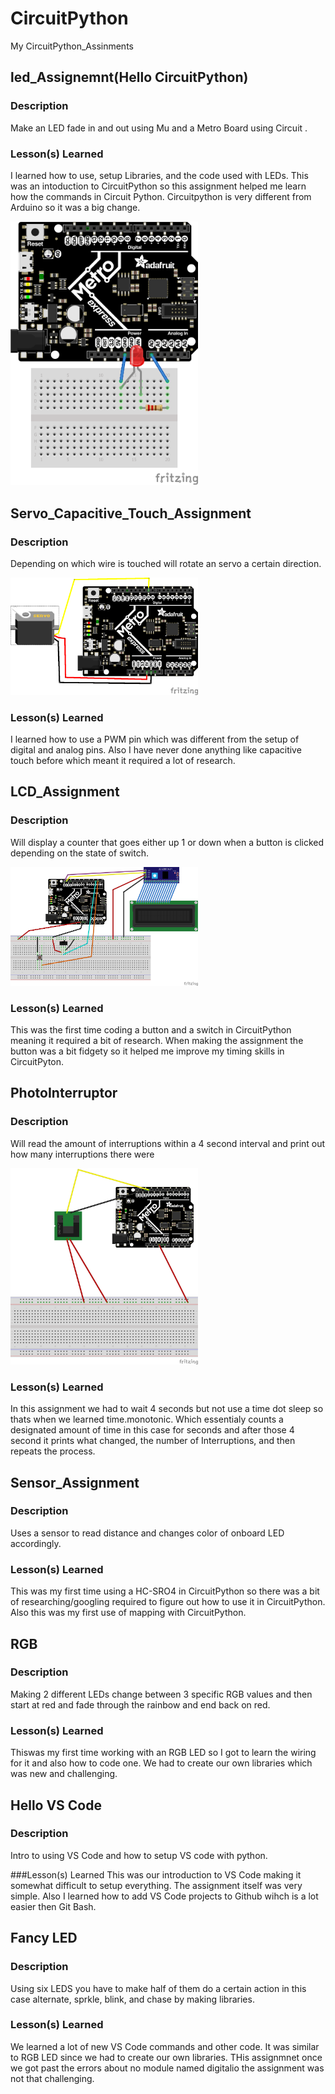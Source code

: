 # CircuitPython
My CircuitPython_Assinments


## led_Assignemnt(Hello CircuitPython)

### Description
Make an LED fade in and out using Mu and a Metro Board using Circuit .

### Lesson(s) Learned
I learned how to use, setup Libraries, and the code used with LEDs. This was an intoduction to CircuitPython so this assignment helped me learn how the commands in Circuit Python. Circuitpython is very different from Arduino so it was a big change.


<img src="media/LED_Fade_Fritzing_bb.png" width="300">


## Servo_Capacitive_Touch_Assignment 

### Description
Depending on which wire is touched will rotate an servo a certain direction.

<img src="media/Servo_bb.png" width="300">

### Lesson(s) Learned
I learned how to use a PWM pin which was different from the setup of digital and analog pins. Also I have never done anything like capacitive touch before which meant it required a lot of research. 

## LCD_Assignment 

### Description
Will display a counter that goes either up 1 or down when a button is clicked depending on the state of switch.


<img src="media/LCDWiring.png" width="300">

### Lesson(s) Learned
This was the first time coding a button and a switch in CircuitPython meaning it required a bit of research. 
When making the assignment the button was a bit fidgety so it helped me improve my timing skills in CircuitPyton.

## PhotoInterruptor

### Description
Will read the amount of interruptions within a 4 second interval and print out how many interruptions there were


<img src="media/Photointerrupter%20assignment.png" width="300">

### Lesson(s) Learned
In this assignment we had to wait 4 seconds but not use a time dot sleep so thats when we learned time.monotonic. Which essentialy counts a designated amount of time in this case for seconds and after those 4 second it prints what changed, the number of Interruptions, and then repeats the process. 

## Sensor_Assignment

### Description
Uses a sensor to read distance and changes color of onboard LED accordingly.

### Lesson(s) Learned
This was my first time using a HC-SRO4 in CircuitPython so there was a bit of researching/googling required to figure out how to use it in CircuitPython. Also this was my first use of mapping with CircuitPython.

## RGB

### Description
Making 2 different LEDs change between 3 specific RGB values and then start at red and fade through the rainbow and end back on red.

### Lesson(s) Learned
Thiswas my first time working with an RGB LED so I got to learn the wiring for it and also how to code one. We had to create our own libraries which was new and challenging.

## Hello VS Code

### Description
Intro to using VS Code and how to setup VS code with python.

###Lesson(s) Learned
This was our introduction to VS Code making it somewhat difficult to setup everything. The assignment itself was very simple. Also I learned how to add VS Code projects to Github wihch is a lot easier then Git Bash.

## Fancy LED

### Description
Using six LEDS you have to make half of them do a certain action in this case alternate, sprkle, blink, and chase by making libraries.

### Lesson(s) Learned
We learned a lot of new VS Code commands and other code. It was similar to RGB LED since we had to create our own libraries. THis assignmnet once we got past the errors about no module named digitalio the assignment was not that challenging.

